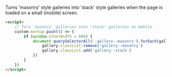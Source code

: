 Turns 'masonry' style galleries into 'stack' style galleries when the page is loaded on a small (mobile) screen.

```html
<script>
	// Turn 'masonry' galleries into 'stack' galleries on mobile
	custom.markup.push(() => {
		if (window.innerWidth < 600) {
			document.querySelectorAll('.gallery--masonry').forEach(gallery => {
				gallery.classList.remove('gallery--masonry')
				gallery.classList.add('gallery--stack')
			})
		}
	})
</script>
```
